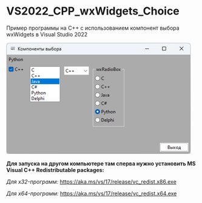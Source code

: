 # VS2022_CPP_wxWidgets_Choice
Пример программы на C++ с использованием компонент выбора wxWidgets в Visual Studio 2022

![srcreenshot](screenshot1.png)

**Для запуска на другом компьютере там сперва нужно установить MS Visual C++ Redistributable packages:**

*Для x32-программ:* https://aka.ms/vs/17/release/vc_redist.x86.exe

*Для x64-программ:* https://aka.ms/vs/17/release/vc_redist.x64.exe
